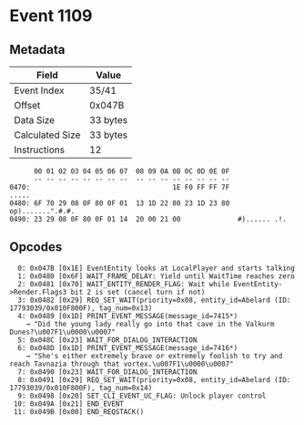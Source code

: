 # Event 1109

## Metadata

| Field           | Value    |
|-----------------|----------|
| Event Index     | 35/41    |
| Offset          | 0x047B   |
| Data Size       | 33 bytes |
| Calculated Size | 33 bytes |
| Instructions    | 12       |

```
      00 01 02 03 04 05 06 07  08 09 0A 0B 0C 0D 0E 0F
      -- -- -- -- -- -- -- --  -- -- -- -- -- -- -- --
0470:                                   1E F0 FF FF 7F             .....
0480: 6F 70 29 08 0F 80 0F 01  13 1D 22 80 23 1D 23 80  op).......".#.#.
0490: 23 29 08 0F 80 0F 01 14  20 00 21 00              #)...... .!.    
```

## Opcodes

```
  0: 0x047B [0x1E] EventEntity looks at LocalPlayer and starts talking
  1: 0x0480 [0x6F] WAIT_FRAME_DELAY: Yield until WaitTime reaches zero
  2: 0x0481 [0x70] WAIT_ENTITY_RENDER_FLAG: Wait while EventEntity->Render.Flags3 bit 2 is set (cancel turn if not)
  3: 0x0482 [0x29] REQ_SET_WAIT(priority=0x08, entity_id=Abelard (ID: 17793039/0x010F800F), tag_num=0x13)
  4: 0x0489 [0x1D] PRINT_EVENT_MESSAGE(message_id=7415*)
    → "Did the young lady really go into that cave in the Valkurm Dunes?\u007F1\u0000\u0007"
  5: 0x048C [0x23] WAIT_FOR_DIALOG_INTERACTION
  6: 0x048D [0x1D] PRINT_EVENT_MESSAGE(message_id=7416*)
    → "She's either extremely brave or extremely foolish to try and reach Tavnazia through that vortex.\u007F1\u0000\u0007"
  7: 0x0490 [0x23] WAIT_FOR_DIALOG_INTERACTION
  8: 0x0491 [0x29] REQ_SET_WAIT(priority=0x08, entity_id=Abelard (ID: 17793039/0x010F800F), tag_num=0x14)
  9: 0x0498 [0x20] SET_CLI_EVENT_UC_FLAG: Unlock player control
 10: 0x049A [0x21] END_EVENT
 11: 0x049B [0x00] END_REQSTACK()
```
